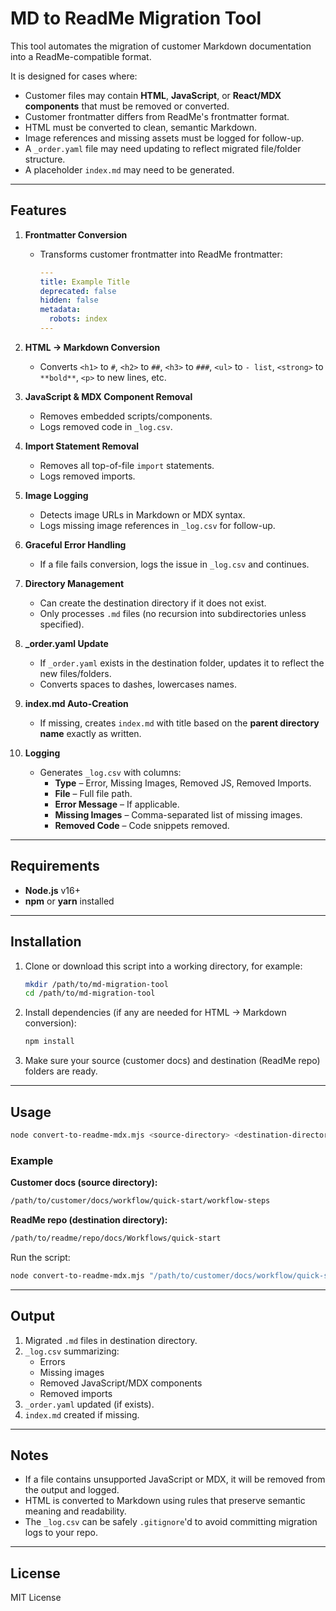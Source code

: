 # MD to ReadMe Migration Tool

This tool automates the migration of customer Markdown documentation into a ReadMe-compatible format.

It is designed for cases where:

- Customer files may contain **HTML**, **JavaScript**, or **React/MDX components** that must be removed or converted.
- Customer frontmatter differs from ReadMe's frontmatter format.
- HTML must be converted to clean, semantic Markdown.
- Image references and missing assets must be logged for follow-up.
- A `_order.yaml` file may need updating to reflect migrated file/folder structure.
- A placeholder `index.md` may need to be generated.

---

## Features

1. **Frontmatter Conversion**

   - Transforms customer frontmatter into ReadMe frontmatter:
     ```yaml
     ---
     title: Example Title
     deprecated: false
     hidden: false
     metadata:
       robots: index
     ---
     ```

2. **HTML → Markdown Conversion**

   - Converts `<h1>` to `#`, `<h2>` to `##`, `<h3>` to `###`, `<ul>` to `- list`, `<strong>` to `**bold**`, `<p>` to new lines, etc.

3. **JavaScript & MDX Component Removal**

   - Removes embedded scripts/components.
   - Logs removed code in `_log.csv`.

4. **Import Statement Removal**

   - Removes all top-of-file `import` statements.
   - Logs removed imports.

5. **Image Logging**

   - Detects image URLs in Markdown or MDX syntax.
   - Logs missing image references in `_log.csv` for follow-up.

6. **Graceful Error Handling**

   - If a file fails conversion, logs the issue in `_log.csv` and continues.

7. **Directory Management**

   - Can create the destination directory if it does not exist.
   - Only processes `.md` files (no recursion into subdirectories unless specified).

8. **\_order.yaml Update**

   - If `_order.yaml` exists in the destination folder, updates it to reflect the new files/folders.
   - Converts spaces to dashes, lowercases names.

9. **index.md Auto-Creation**

   - If missing, creates `index.md` with title based on the **parent directory name** exactly as written.

10. **Logging**
    - Generates `_log.csv` with columns:
      - **Type** – Error, Missing Images, Removed JS, Removed Imports.
      - **File** – Full file path.
      - **Error Message** – If applicable.
      - **Missing Images** – Comma-separated list of missing images.
      - **Removed Code** – Code snippets removed.

---

## Requirements

- **Node.js** v16+
- **npm** or **yarn** installed

---

## Installation

1. Clone or download this script into a working directory, for example:

   ```bash
   mkdir /path/to/md-migration-tool
   cd /path/to/md-migration-tool
   ```

2. Install dependencies (if any are needed for HTML → Markdown conversion):

   ```bash
   npm install
   ```

3. Make sure your source (customer docs) and destination (ReadMe repo) folders are ready.

---

## Usage

```bash
node convert-to-readme-mdx.mjs <source-directory> <destination-directory>
```

### Example

**Customer docs (source directory):**

```bash
/path/to/customer/docs/workflow/quick-start/workflow-steps
```

**ReadMe repo (destination directory):**

```bash
/path/to/readme/repo/docs/Workflows/quick-start
```

Run the script:

```bash
node convert-to-readme-mdx.mjs "/path/to/customer/docs/workflow/quick-start/workflow-steps" "/path/to/readme/repo/docs/Workflows/quick-start"
```

---

## Output

1. Migrated `.md` files in destination directory.
2. `_log.csv` summarizing:
   - Errors
   - Missing images
   - Removed JavaScript/MDX components
   - Removed imports
3. `_order.yaml` updated (if exists).
4. `index.md` created if missing.

---

## Notes

- If a file contains unsupported JavaScript or MDX, it will be removed from the output and logged.
- HTML is converted to Markdown using rules that preserve semantic meaning and readability.
- The `_log.csv` can be safely `.gitignore`'d to avoid committing migration logs to your repo.

---

## License

MIT License
